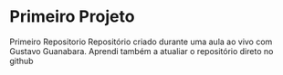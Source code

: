 # Primeiro Projeto
 Primeiro Repositorio
Repositório criado durante uma aula ao vivo com Gustavo Guanabara.
Aprendi também a atualiar o repositório direto no github
